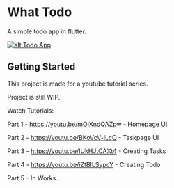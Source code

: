# What Todo

A simple todo app in flutter.

[![alt Todo App](https://github.com/akshayejh/what_todo/blob/master/assets/images/github_cover.png?raw=true)](https://github.com/akshayejh/what_todo)

## Getting Started

This project is made for a youtube tutorial series.

Project is still WIP.

Watch Tutorials:

Part 1 - https://youtu.be/mOiXndQAZpw - Homepage UI

Part 2 - https://youtu.be/BKoVcV-lLcQ - Taskpage UI

Part 3 - https://youtu.be/IUkHJtCAXt4 - Creating Tasks

Part 4 - https://youtu.be/iZtBILSypcY - Creating Todo

Part 5 - In Works...
